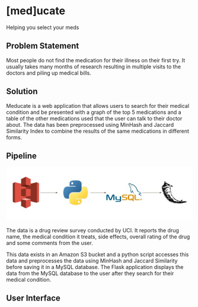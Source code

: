 # [med]ucate
Helping you select your meds

## Problem Statement
Most people do not find the medication for their illness on their first try. It usually takes many months of research resulting in multiple visits to the doctors and piling up medical bills.

## Solution
Meducate is a web application that allows users to search for their medical condition and be presented with a graph of the top 5 medications and a table of the other medications used that the user can talk to their doctor about. The data has been preprocessed using MinHash and Jaccard Similarity Index to combine the results of the same medications in different forms.

## Pipeline
![Image](img/pipeline.JPG)

The data is a drug review survey conducted by UCI. It reports the drug name, the medical condition it treats, side effects, overall rating of the drug and some comments from the user. 

This data exists in an Amazon S3 bucket and a python script accesses this data and preprocesses the data using MinHash and Jaccard Similarity before saving it in a MySQL database. The Flask application displays the data from the MySQL database to the user after they search for their medical condition. 

## User Interface
